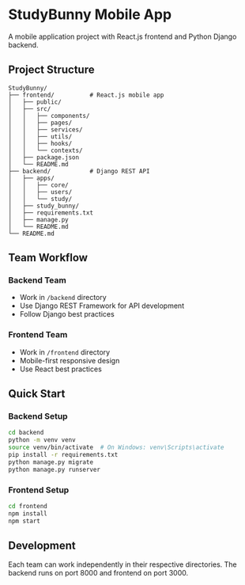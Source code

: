 # StudyBunny Mobile App

A mobile application project with React.js frontend and Python Django backend.

## Project Structure

```
StudyBunny/
├── frontend/          # React.js mobile app
│   ├── public/
│   ├── src/
│   │   ├── components/
│   │   ├── pages/
│   │   ├── services/
│   │   ├── utils/
│   │   ├── hooks/
│   │   └── contexts/
│   ├── package.json
│   └── README.md
├── backend/           # Django REST API
│   ├── apps/
│   │   ├── core/
│   │   ├── users/
│   │   └── study/
│   ├── study_bunny/
│   ├── requirements.txt
│   ├── manage.py
│   └── README.md
└── README.md
```

## Team Workflow

### Backend Team
- Work in `/backend` directory
- Use Django REST Framework for API development
- Follow Django best practices

### Frontend Team
- Work in `/frontend` directory
- Mobile-first responsive design
- Use React best practices

## Quick Start

### Backend Setup
```bash
cd backend
python -m venv venv
source venv/bin/activate  # On Windows: venv\Scripts\activate
pip install -r requirements.txt
python manage.py migrate
python manage.py runserver
```

### Frontend Setup
```bash
cd frontend
npm install
npm start
```

## Development

Each team can work independently in their respective directories. The backend runs on port 8000 and frontend on port 3000.